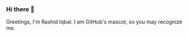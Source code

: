 ### Hi there 👋
Greetings, I'm Rashid Iqbal. I am GitHub's mascot, so you may recognize me.
<!--
| Rank | Languages           |
|-----:|---------------------|
|     1| Wordpress           |
|     2| jQuery              |
|     3| HTML5               |
|     4| Css3                |
|     5| Google Animated Ads |


**rashidiqbal88/rashidiqbal88** is a ✨ _special_ ✨ repository because its `README.md` (this file) appears on your GitHub profile.

Here are some ideas to get you started:

- 🔭 I’m currently working on ...
- 🌱 I’m currently learning ...
- 👯 I’m looking to collaborate on ...
- 🤔 I’m looking for help with ...
- 💬 Ask me about ...
- 📫 How to reach me: ...
- 😄 Pronouns: ...
- ⚡ Fun fact: ...
-->
